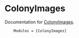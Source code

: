 
# ColonyImages

Documentation for [ColonyImages](https://github.com/AndreasKuhn-ak/ColonyImages.jl).


```@autodocs
    Modules = [ColonyImages]
```